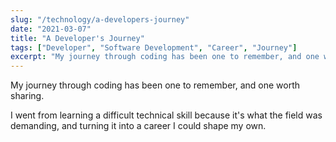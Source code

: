 ```yaml
---
slug: "/technology/a-developers-journey"
date: "2021-03-07"
title: "A Developer's Journey"
tags: ["Developer", "Software Development", "Career", "Journey"]
excerpt: "My journey through coding has been one to remember, and one worth sharing."
---
```


My journey through coding has been one to remember, and one worth sharing. 

I went from learning a difficult technical skill because it's what the field was demanding, and turning it into a career I could shape my own. 